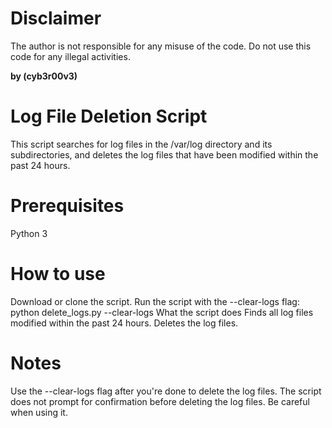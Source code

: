# Disclaimer
The author is not responsible for any misuse of the code. Do not use this code for any illegal activities.

**by (cyb3r00v3)**

# Log File Deletion Script
This script searches for log files in the /var/log directory and its subdirectories, and deletes the log files that have been modified within the past 24 hours.

# Prerequisites
Python 3

# How to use
Download or clone the script.
Run the script with the --clear-logs flag: python delete_logs.py --clear-logs
What the script does
Finds all log files modified within the past 24 hours.
Deletes the log files.

# Notes
Use the --clear-logs flag after you're done to delete the log files.
The script does not prompt for confirmation before deleting the log files. Be careful when using it.
